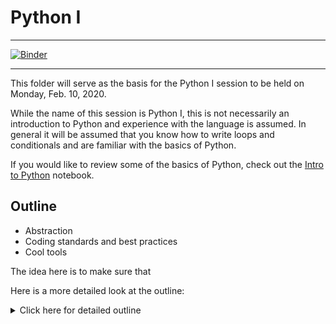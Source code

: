 Python I
========

---
[![Binder](https://mybinder.org/badge_logo.svg)](https://mybinder.org/v2/gh/ADACS-Australia/hackweek-materials/test_binder)

---

This folder will serve as the basis for the Python I session to be held on Monday, Feb. 10, 2020.

While the name of this session is Python I, this is not necessarily an introduction to Python and experience with the language is assumed. In general it will be assumed that you know how to write loops and conditionals and are familiar with the basics of Python.

If you would like to review some of the basics of Python, check out the [Intro to Python](IntroPython/IntroPython.ipynb) notebook.

## Outline

* Abstraction
* Coding standards and best practices
* Cool tools

The idea here is to make sure that 

Here is a more detailed look at the outline:

<details>
  <summary>Click here for detailed outline</summary>

* Abstraction
  * DRY Principle.
  * Don't hard-code.
  
* Coding standards and best practices
  * In other words, "How I learned to stop worrying and trust my editor".
    * PEP8
    * pycodestyle
    * _Conform to the project you are working on._
  * Setting up your editor (on your own time).
    * Formatting
    * Errors

* Tools:
  * Jupyter notebooks / running the code for the week.
  * Markdown
  * Serialization
    * YAML (humans)
    * JSON (computers)
  * Markdown

* Cool tools:
  * Language:
    * `collections` module.
    * List comprehensions
    * Functions
      * Closure
    * Lambda
    * Global variables (don't do it)
  * Packages
    * Astropy
    * [Pandas](https://pandas.pydata.org/) / [xarray](http://xarray.pydata.org/en/stable/)
    * [Seaborn](seaborn.pydata.org/s)
  * Scripts
    * [click](https://click.palletsprojects.com/en/7.x/)

</details>
